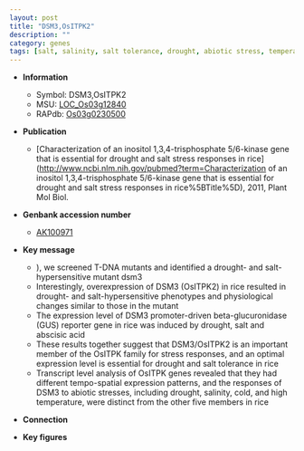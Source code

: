 ```yaml
---
layout: post
title: "DSM3,OsITPK2"
description: ""
category: genes
tags: [salt, salinity, salt tolerance, drought, abiotic stress, temperature]
---
```


* **Information**  
    + Symbol: DSM3,OsITPK2  
    + MSU: [LOC_Os03g12840](http://rice.plantbiology.msu.edu/cgi-bin/ORF_infopage.cgi?orf=LOC_Os03g12840)  
    + RAPdb: [Os03g0230500](http://rapdb.dna.affrc.go.jp/viewer/gbrowse_details/irgsp1?name=Os03g0230500)  

* **Publication**  
    + [Characterization of an inositol 1,3,4-trisphosphate 5/6-kinase gene that is essential for drought and salt stress responses in rice](http://www.ncbi.nlm.nih.gov/pubmed?term=Characterization of an inositol 1,3,4-trisphosphate 5/6-kinase gene that is essential for drought and salt stress responses in rice%5BTitle%5D), 2011, Plant Mol Biol.

* **Genbank accession number**  
    + [AK100971](http://www.ncbi.nlm.nih.gov/nuccore/AK100971)

* **Key message**  
    + ), we screened T-DNA mutants and identified a drought- and salt-hypersensitive mutant dsm3
    + Interestingly, overexpression of DSM3 (OsITPK2) in rice resulted in drought- and salt-hypersensitive phenotypes and physiological changes similar to those in the mutant
    + The expression level of DSM3 promoter-driven beta-glucuronidase (GUS) reporter gene in rice was induced by drought, salt and abscisic acid
    + These results together suggest that DSM3/OsITPK2 is an important member of the OsITPK family for stress responses, and an optimal expression level is essential for drought and salt tolerance in rice
    + Transcript level analysis of OsITPK genes revealed that they had different tempo-spatial expression patterns, and the responses of DSM3 to abiotic stresses, including drought, salinity, cold, and high temperature, were distinct from the other five members in rice

* **Connection**  

* **Key figures**  


